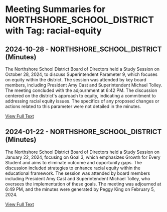 # Meeting Summaries for NORTHSHORE_SCHOOL_DISTRICT with Tag: racial-equity

## 2024-10-28 - NORTHSHORE_SCHOOL_DISTRICT (Minutes)

The Northshore School District Board of Directors held a Study Session on October 28, 2024, to discuss Superintendent Parameter 9, which focuses on equity within the district. The session was attended by key board members, including President Amy Cast and Superintendent Michael Tolley. The meeting concluded with the adjournment at 6:42 PM. The discussion centered on the district's approach to equity, indicating a commitment to addressing racial equity issues. The specifics of any proposed changes or actions related to this parameter were not detailed in the minutes.

[View Full Text](https://raw.githubusercontent.com/VoronoiPerspectives/WashingtonStateSchoolBoardExplorer/refs/heads/main/data/countries/usa/states/wa/counties/snohomish/school_boards/northshore_school_district/2024/processed/2024-10-28-minutes.txt)

## 2024-01-22 - NORTHSHORE_SCHOOL_DISTRICT (Minutes)

The Northshore School District Board of Directors held a Study Session on January 22, 2024, focusing on Goal 3, which emphasizes Growth for Every Student and aims to eliminate outcome and opportunity gaps. The discussion included strategies to enhance racial equity within the educational framework. The session was attended by board members including President Amy Cast and Superintendent Michael Tolley, who oversees the implementation of these goals. The meeting was adjourned at 6:49 PM, and the minutes were generated by Peggy King on February 5, 2024.

[View Full Text](https://raw.githubusercontent.com/VoronoiPerspectives/WashingtonStateSchoolBoardExplorer/refs/heads/main/data/countries/usa/states/wa/counties/snohomish/school_boards/northshore_school_district/2024/processed/2024-01-22-minutes.txt)

